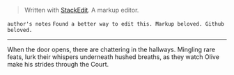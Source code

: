 


> Written with [StackEdit](https://stackedit.io/). A markup editor.

`author's notes` 
 `Found a better way to edit this. Markup beloved. Github beloved.`  
*** 
When the door opens, there are chattering in the hallways. 
Mingling rare feats, lurk their whispers underneath hushed breaths, as they watch Olive make his strides through the Court. 
<!--stackedit_data:
eyJoaXN0b3J5IjpbMTUwOTA1OTcyNiwtMTY1OTQ4NTc1NSwtMT
Q3Mzg2Nzk0LDIxMjg3OTc0NDRdfQ==
-->